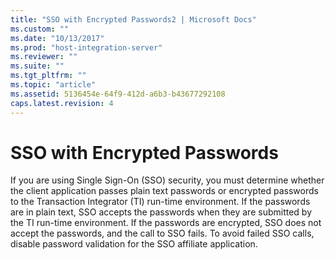 ```yaml
---
title: "SSO with Encrypted Passwords2 | Microsoft Docs"
ms.custom: ""
ms.date: "10/13/2017"
ms.prod: "host-integration-server"
ms.reviewer: ""
ms.suite: ""
ms.tgt_pltfrm: ""
ms.topic: "article"
ms.assetid: 5136454e-64f9-412d-a6b3-b43677292108
caps.latest.revision: 4
---
```

# SSO with Encrypted Passwords
If you are using Single Sign-On (SSO) security, you must determine whether the client application passes plain text passwords or encrypted passwords to the Transaction Integrator (TI) run-time environment. If the passwords are in plain text, SSO accepts the passwords when they are submitted by the TI run-time environment. If the passwords are encrypted, SSO does not accept the passwords, and the call to SSO fails. To avoid failed SSO calls, disable password validation for the SSO affiliate application.